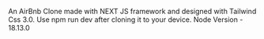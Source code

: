 An AirBnb Clone made with NEXT JS framework and designed with Tailwind Css 3.0.
Use npm run dev after cloning it to your device.
Node Version - 18.13.0
